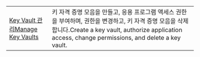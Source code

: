 |  |  |
|---------|---------|
| <span data-ttu-id="a6cd2-101">[Key Vault 관리][1]</span><span class="sxs-lookup"><span data-stu-id="a6cd2-101">[Manage Key Vaults][1]</span></span> | <span data-ttu-id="a6cd2-102">키 자격 증명 모음을 만들고, 응용 프로그램 액세스 권한을 부여하며, 권한을 변경하고, 키 자격 증명 모음을 삭제합니다.</span><span class="sxs-lookup"><span data-stu-id="a6cd2-102">Create a key vault, authorize application access, change permissions, and delete a key vault.</span></span> |

[1]: https://azure.microsoft.com/resources/samples/key-vault-java-manage-key-vaults/
